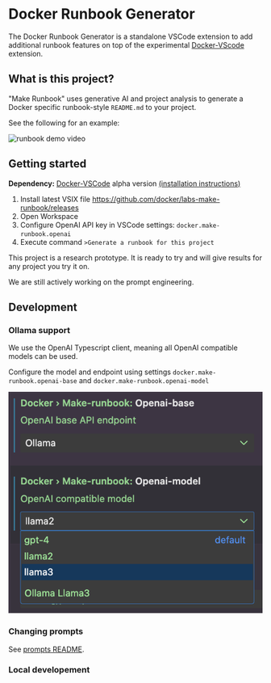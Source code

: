 # Docker Runbook Generator

The Docker Runbook Generator is a standalone VSCode extension to add additional runbook features on top of the experimental [Docker-VScode](https://github.com/docker/docker-vscode/) extension. 

## What is this project?

"Make Runbook" uses generative AI and project analysis to generate a Docker specific runbook-style `README.md` to your project. 

See the following for an example:

![runbook demo video](./screenshots/demo.gif)

## Getting started

**Dependency:**
[Docker-VSCode](https://github.com/docker/docker-vscode) alpha version [(installation instructions)](https://github.com/docker/docker-vscode/tree/main/lsp)

1. Install latest VSIX file https://github.com/docker/labs-make-runbook/releases
2. Open Workspace
3. Configure OpenAI API key in VSCode settings: `docker.make-runbook.openai` 
4. Execute command `>Generate a runbook for this project`

This project is a research prototype. It is ready to try and will give results for any project you try it on.

We are still actively working on the prompt engineering.

## Development

### Ollama support
We use the OpenAI Typescript client, meaning all OpenAI compatible models can be used. 

Configure the model and endpoint using settings
`docker.make-runbook.openai-base` and `docker.make-runbook.openai-model`

![ollama config screenshot](./screenshots/ollama.png)

### Changing prompts
See [prompts README](./prompts/README.md).

### Local developement

